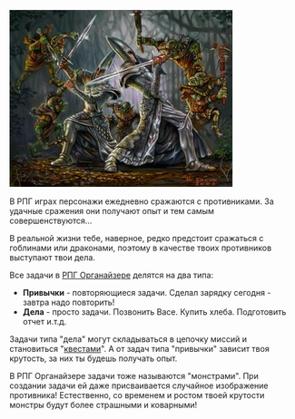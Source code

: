 ![](../static/img/Монстры.jpg)

В РПГ играх персонажи ежедневно сражаются с противниками. За удачные сражения они получают опыт и тем самым совершенствуются…

В реальной жизни тебе, наверное, редко предстоит сражаться с гоблинами или драконами, поэтому в качестве твоих противников выступают твои дела.

Все задачи в [РПГ Органайзере](https://nerdistway.blogspot.ru/2013/07/mylife-rpg-organizer.html) делятся на два типа:

- **Привычки** - повторяющиеся задачи. Сделал зарядку сегодня - завтра надо повторить!
- **Дела** - просто задачи. Позвонить Васе. Купить хлеба. Подготовить отчет и.т.д.

Задачи типа "дела" могут складываться в цепочку миссий и становиться "[квестами](https://life-rpg-organizer.fandom.com/ru/wiki/Квесты)". А от задач типа "привычки" зависит твоя крутость, за них ты будешь получать опыт.

В РПГ Органайзере задачи тоже называются "монстрами". При создании задачи ей даже присваивается случайное изображение противника! Естественно, со временем и ростом твоей крутости монстры будут более страшными и коварными!